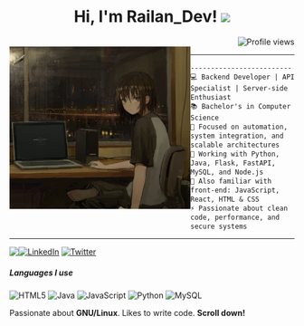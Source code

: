 <h1 align="center">
Hi, I'm Railan_Dev!
  <img src="https://media.giphy.com/media/hvRJCLFzcasrR4ia7z/giphy.gif" width="30"></h1>
 <!--<img src="https://komarev.com/ghpvc/?username=I-am-vishalmaurya&label=Profile%20Views&color=0e75b6&style=flat" align='right' alt="vishalmaurya" />-->
 <img src="https://gpvc.arturio.dev/I-am-vishalmaurya" alt="Profile views" align='right'/> <a href="https://github.com/I-am-vishalmaurya/I-am-vishalmaurya/"> </a> 
<br/>



<img align="left" src="https://github.com/I-am-vishalmaurya/I-am-vishalmaurya/blob/main/cropped_image.png" alt="Unfortunately I didn't find the author of the pic, feel to open a pull request if found" width="320" />
<hr>

```
-------------------------
💻 Backend Developer | API Specialist | Server-side Enthusiast  
📚 Bachelor's in Computer Science  
📝 Focused on automation, system integration, and scalable architectures  
🔭 Working with Python, Java, Flask, FastAPI, MySQL, and Node.js  
🌟 Also familiar with front-end: JavaScript, React, HTML & CSS  
⚡ Passionate about clean code, performance, and secure systems
```
<hr>




<img align="left" src="https://orhun.dev/img/crow.png">

[![LinkedIn](https://img.shields.io/badge/LinkedIn-Railan%20de%20Jesus%20dos%20Santos-0077B5?style=flat-square&logo=linkedin&logoColor=white)](https://www.linkedin.com/in/railan-de-jesus-dos-santos-1101042a7/)
[![Twitter](https://img.shields.io/badge/Twitter-@RailanSant71801-1DA1F2?style=flat-square&logo=twitter&logoColor=white)](https://x.com/RailanSant71801)




##### Languages I use

![HTML5](https://img.shields.io/badge/-HTML5-000000?style=flat&logo=html5)
![Java](https://img.shields.io/badge/-Java-000000?style=flat&logo=java)
![JavaScript](https://img.shields.io/badge/-JavaScript-000000?style=flat&logo=javascript)
![Python](https://img.shields.io/badge/-Python-000000?style=flat&logo=python)
![MySQL](https://img.shields.io/badge/-SQL-000000?style=flat&logo=postgresql)

Passionate about **GNU/Linux**. Likes to write code. **Scroll down!**
